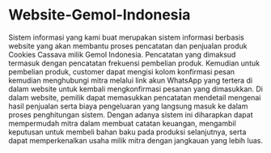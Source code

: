 # Website-Gemol-Indonesia

<p>
Sistem informasi yang kami buat merupakan sistem informasi berbasis website yang akan membantu proses pencatatan dan penjualan produk Cookies Cassava milik Gemol Indonesia. Pencatatan yang dimaksud termasuk dengan pencatatan frekuensi pembelian produk. Kemudian untuk pembelian produk, customer dapat mengisi kolom konfirmasi pesan kemudian menghubungi mitra melalui link akun WhatsApp yang tertera di dalam website untuk kembali mengkonfirmasi pesanan yang dimasukkan. Di dalam website, pemilik dapat memasukkan pencatatan mendetail mengenai hasil penjualan serta biaya pengeluaran yang langsung masuk ke dalam proses penghitungan sistem. Dengan adanya sistem ini diharapkan dapat mempermudah mitra dalam membuat catatan keuangan, mengambil keputusan untuk membeli bahan baku pada produksi selanjutnya, serta dapat memperkenalkan usaha milik mitra dengan jangkauan yang lebih luas.

</p>
